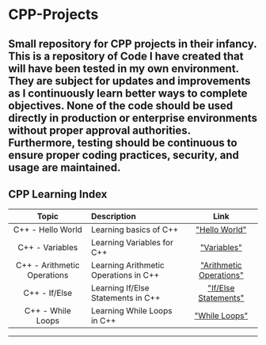 # CPP-Projects
Small repository for CPP projects in their infancy. This is a repository of Code I have created that will have been tested in my own environment. They are subject for updates and improvements as I continuously learn better ways to complete objectives. None of the code should be used directly in production or enterprise environments without proper approval authorities. Furthermore, testing should be continuous to ensure proper coding practices, security, and usage are maintained. 
---
## CPP Learning Index
| Topic                       | Description                           | Link                        |
|:---------------------------:|:--------------------------------------|:---------------------------:|
| C++ - Hello World           | Learning basics of C++                | ["Hello World"]()           |
| C++ - Variables             | Learning Variables for C++            | ["Variables"]()             |
| C++ - Arithmetic Operations | Learning Arithmetic Operations in C++ | ["Arithmetic Operations"]() |
| C++ - If/Else               | Learning If/Else Statements in C++    | ["If/Else Statements"]()    |
| C++ - While Loops           | Learning While Loops in C++           | ["While Loops"]()           |
---